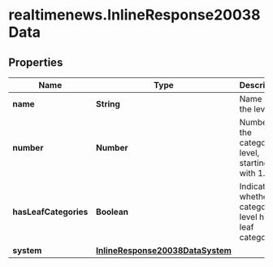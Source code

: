 # realtimenews.InlineResponse20038Data

## Properties

Name | Type | Description | Notes
------------ | ------------- | ------------- | -------------
**name** | **String** | Name of the level. | [optional] 
**number** | **Number** | Number of the category level, starting with 1. | [optional] 
**hasLeafCategories** | **Boolean** | Indicates whether the category level has leaf categories. | [optional] 
**system** | [**InlineResponse20038DataSystem**](InlineResponse20038DataSystem.md) |  | [optional] 


